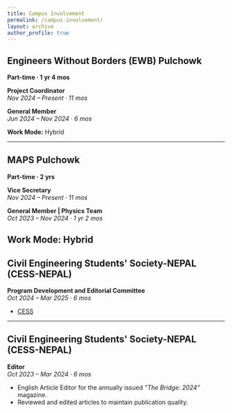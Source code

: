 ```yaml
---
title: Campus Involvement
permalink: /campus-involvement/
layout: archive
author_profile: true
---
```


## Engineers Without Borders (EWB) Pulchowk
**Part-time · 1 yr 4 mos**

**Project Coordinator**  
*Nov 2024 – Present · 11 mos*  
  
**General Member**  
*Jun 2024 – Nov 2024 · 6 mos*  

**Work Mode:** Hybrid

---

## MAPS Pulchowk
**Part-time · 2 yrs**  


**Vice Secretary**  
*Nov 2024 – Present · 11 mos*  
 

**General Member | Physics Team**  
*Oct 2023 – Nov 2024 · 1 yr 2 mos*  

**Work Mode:** Hybrid
---

## Civil Engineering Students' Society-NEPAL (CESS-NEPAL)

**Program Development and Editorial Committee**  
*Oct 2024 – Mar 2025 · 6 mos*  
 
 - [CESS](/images/cess-certificate.jpg)  

---

## Civil Engineering Students' Society-NEPAL (CESS-NEPAL)

**Editor**  
*Oct 2023 – Mar 2024 · 6 mos*  
- English Article Editor for the annually issued *"The Bridge: 2024"* magazine.  
- Reviewed and edited articles to maintain publication quality.
